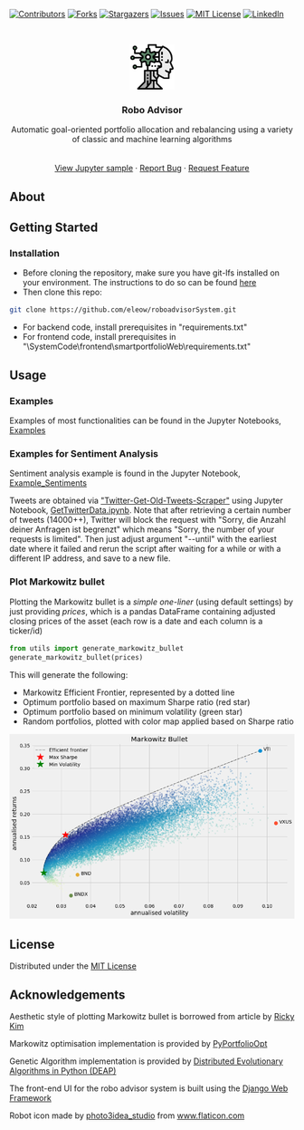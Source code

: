 [![Contributors][contributors-shield]][contributors-url]
[![Forks][forks-shield]][forks-url]
[![Stargazers][stars-shield]][stars-url]
[![Issues][issues-shield]][issues-url]
[![MIT License][license-shield]][license-url]
[![LinkedIn][linkedin-shield]][linkedin-url]

<!-- PROJECT LOGO -->
<br />
<p align="center">
  <a href="https://github.com/eleow/roboadvisorSystem">
    <img src="_misc/logo.png" alt="Logo" width="80" height="80">
  </a>

  <h3 align="center">Robo Advisor</h3>

  <p align="center">
    Automatic goal-oriented portfolio allocation and rebalancing using a variety of classic and machine learning algorithms
    <br />
    <br />
    <br />
    <a href="https://github.com/eleow/roboadvisorSystem/blob/master/SystemCode/backend/Examples.ipynb">View Jupyter sample</a>
    ·
    <a href="https://github.com/eleow/roboadvisorSystem/issues">Report Bug</a>
    ·
    <a href="https://github.com/eleow/roboadvisorSystem/issues">Request Feature</a>
  </p>
</p>

## About



## Getting Started

### Installation

* Before cloning the repository, make sure you have git-lfs installed on your environment. The instructions to do so can be found [here](https://help.github.com/en/github/managing-large-files/installing-git-large-file-storage)
* Then clone this repo:

```sh
git clone https://github.com/eleow/roboadvisorSystem.git
```

* For backend code, install prerequisites in "requirements.txt"
* For frontend code, install prerequisites in "\SystemCode\frontend\smartportfolioWeb\requirements.txt"

## Usage

### Examples

Examples of most functionalities can be found in the Jupyter Notebooks, [Examples](https://github.com/eleow/roboadvisorSystem/blob/master/SystemCode/backend/notebooks)

### Examples for Sentiment Analysis

Sentiment analysis example is found in the Jupyter Notebook, [Example_Sentiments](https://github.com/eleow/roboadvisorSystem/blob/master/SystemCode/backend/notebooks/Examples_Sentiments.ipynb)

Tweets are obtained via ["Twitter-Get-Old-Tweets-Scraper"](https://github.com/eleow/Twitter-Get-Old-Tweets-Scraper) using Jupyter Notebook, [GetTwitterData.ipynb](https://github.com/eleow/roboadvisorSystem/blob/master/SystemCode/backend/notebooks/GetTwitterData.ipynb). Note that after retrieving a certain number of tweets (14000++), Twitter will block the request with "Sorry, die Anzahl deiner Anfragen ist begrenzt" which means "Sorry, the number of your requests is limited". Then just adjust argument "--until" with the earliest date where it failed and rerun the script after waiting for a while or with a different IP address, and save to a new file.

### Plot Markowitz bullet

Plotting the Markowitz bullet is a *simple one-liner* (using default settings) by just providing _prices_, which is a pandas DataFrame containing adjusted closing prices of the asset (each row is a date and each column is a ticker/id)

```python
from utils import generate_markowitz_bullet
generate_markowitz_bullet(prices)

```

This will generate the following:

* Markowitz Efficient Frontier, represented by a dotted line
* Optimum portfolio based on maximum Sharpe ratio (red star)
* Optimum portfolio based on minimum volatility (green star)
* Random portfolios, plotted with color map applied based on Sharpe ratio

![Markowitz Bullet](_misc/MarkowitzBullet.png)

## License

Distributed under the [MIT License](LICENSE)

## Acknowledgements

Aesthetic style of plotting Markowitz bullet is borrowed from article by [Ricky Kim](https://towardsdatascience.com/efficient-frontier-portfolio-optimisation-in-python-e7844051e7f)

Markowitz optimisation implementation is provided by [PyPortfolioOpt](https://pyportfolioopt.readthedocs.io/en/latest/)

Genetic Algorithm implementation is provided by [Distributed Evolutionary Algorithms in Python (DEAP)](https://deap.readthedocs.io/en/master/)

The front-end UI for the robo advisor system is built using the [Django Web Framework](https://www.djangoproject.com/)

<div>Robot icon made by <a href="https://www.flaticon.com/authors/photo3idea-studio" title="photo3idea_studio">photo3idea_studio</a> from <a href="https://www.flaticon.com/" title="Flaticon">www.flaticon.com</a></div>


<!-- MARKDOWN LINKS & IMAGES -->
<!-- https://www.markdownguide.org/basic-syntax/#reference-style-links -->
[contributors-shield]: https://img.shields.io/github/contributors/eleow/roboadvisorSystem
[contributors-url]: https://github.com/eleow/roboadvisorSystem/graphs/contributors
[forks-shield]: https://img.shields.io/github/forks/eleow/roboadvisorSystem
[forks-url]: https://github.com/eleow/roboadvisorSystem/network/members
[stars-shield]: https://img.shields.io/github/stars/eleow/roboadvisorSystem
[stars-url]: https://github.com/eleow/roboadvisorSystem/stargazers
[issues-shield]: https://img.shields.io/github/issues/eleow/roboadvisorSystem
[issues-url]: https://github.com/eleow/roboadvisorSystem/issues
[license-shield]: https://img.shields.io/github/license/eleow/roboadvisorSystem
[license-url]: https://github.com/eleow/roboadvisorSystem/blob/master/LICENSE
[linkedin-shield]: https://img.shields.io/badge/-LinkedIn-black.svg?style=flat-square&logo=linkedin&colorB=555
[linkedin-url]: https://linkedin.com/in/edmundleow
[product-screenshot]: images/screenshot.png


